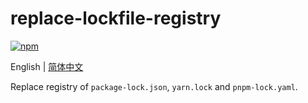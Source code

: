 # replace-lockfile-registry

[![npm](https://img.shields.io/npm/v/replace-lockfile-registry)](https://www.npmjs.com/package/replace-lockfile-registry)

English | [简体中文](./README.zh-CN.md)

Replace registry of `package-lock.json`, `yarn.lock` and `pnpm-lock.yaml`.
